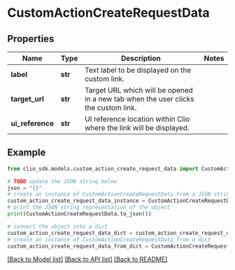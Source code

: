 # CustomActionCreateRequestData


## Properties

Name | Type | Description | Notes
------------ | ------------- | ------------- | -------------
**label** | **str** | Text label to be displayed on the custom link. | 
**target_url** | **str** | Target URL which will be opened in a new tab when the user clicks the custom link. | 
**ui_reference** | **str** | UI reference location within Clio where the link will be displayed. | 

## Example

```python
from clio_sdk.models.custom_action_create_request_data import CustomActionCreateRequestData

# TODO update the JSON string below
json = "{}"
# create an instance of CustomActionCreateRequestData from a JSON string
custom_action_create_request_data_instance = CustomActionCreateRequestData.from_json(json)
# print the JSON string representation of the object
print(CustomActionCreateRequestData.to_json())

# convert the object into a dict
custom_action_create_request_data_dict = custom_action_create_request_data_instance.to_dict()
# create an instance of CustomActionCreateRequestData from a dict
custom_action_create_request_data_from_dict = CustomActionCreateRequestData.from_dict(custom_action_create_request_data_dict)
```
[[Back to Model list]](../README.md#documentation-for-models) [[Back to API list]](../README.md#documentation-for-api-endpoints) [[Back to README]](../README.md)



